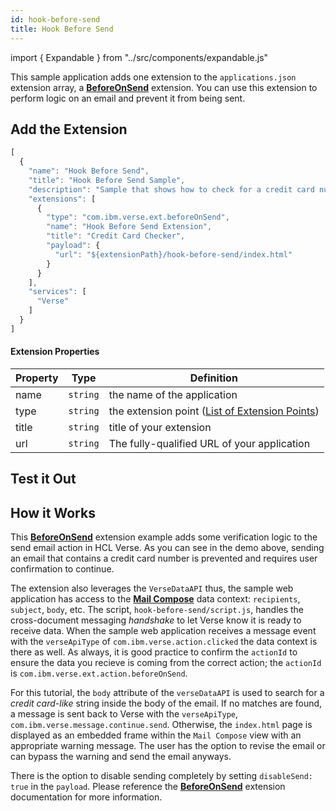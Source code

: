 ```yaml
---
id: hook-before-send
title: Hook Before Send
---
```

import { Expandable } from "../src/components/expandable.js"

This sample application adds one extension to the `applications.json` extension array, a **[BeforeOnSend](./extension-points#beforeonsend)** extension. You can use this extension to perform logic on an email and prevent it from being sent.

## Add the Extension

```js
[
  {
    "name": "Hook Before Send",
    "title": "Hook Before Send Sample",
    "description": "Sample that shows how to check for a credit card number before sending",
    "extensions": [
      {
        "type": "com.ibm.verse.ext.beforeOnSend",
        "name": "Hook Before Send Extension",
        "title": "Credit Card Checker",
        "payload": {
          "url": "${extensionPath}/hook-before-send/index.html"
        }
      }
    ],
    "services": [
      "Verse"
    ]
  }
]
```
#### Extension Properties
| Property    | Type |  Definition |
|-------------|:----:|-------------|
| name        | `string` | the name of the application |
| type        | `string` | the extension point  ([List of Extension Points](./extension-points)) |
| title       | `string` | title of your extension |
| url         | `string` | The fully-qualified URL of your application |


## Test it Out
<Expandable path="samples/before-on-send.gif" />

##  How it Works
This **[BeforeOnSend](./extension-points#beforeonsend)** extension example adds some verification logic to the send email action in HCL Verse. As you can see in the demo above, sending an email that contains a credit card number is prevented and requires user confirmation to continue. 

The extension also leverages the `VerseDataAPI` thus, the sample web application has access to the **[Mail Compose](./extension-data-api#mail-compose)** data context: `recipients`, `subject`, `body`, etc. The script, `hook-before-send/script.js`, handles the cross-document messaging *handshake* to let Verse know it is ready to receive data. When the sample web application receives a message event with the `verseApiType` of `com.ibm.verse.action.clicked` the data context is there as well. As always, it is good practice to confirm the `actionId` to ensure the data you recieve is coming from the correct action; the `actionId` is `com.ibm.verse.ext.action.beforeOnSend`.

For this tutorial, the `body` attribute of the `verseDataAPI` is used to search for a *credit card-like* string inside the body of the email. If no matches are found, a message is sent back to Verse with the `verseApiType`, `com.ibm.verse.message.continue.send`. Otherwise, the `index.html` page is displayed as an embedded frame within the `Mail Compose` view with an appropriate warning message. The user has the option to revise the email or can bypass the warning and send the email anyways. 

There is the option to disable sending completely by setting `disableSend: true` in the `payload`. Please reference the **[BeforeOnSend](./extension-points#beforeonsend)** extension documentation for more information.